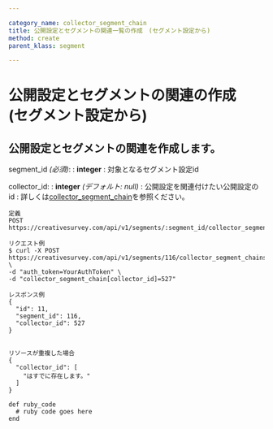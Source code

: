 ```yaml
---

category_name: collector_segment_chain
title: 公開設定とセグメントの関連一覧の作成　(セグメント設定から)
method: create
parent_klass: segment

---
```


# 公開設定とセグメントの関連の作成　(セグメント設定から)

## 公開設定とセグメントの関連を作成します。

segment_id _(必須)_:
: __integer__
: 対象となるセグメント設定id

collector_id:
: __integer__ _(デフォルト: null)_
: 公開設定を関連付けたい公開設定のid
: 詳しくは[collector_segment_chain](#collector_segment_chain)を参照ください。

~~~
定義
POST https://creativesurvey.com/api/v1/segments/:segment_id/collector_segment_chains

リクエスト例
$ curl -X POST https://creativesurvey.com/api/v1/segments/116/collector_segment_chains \
-d "auth_token=YourAuthToken" \
-d "collector_segment_chain[collector_id]=527"

レスポンス例
{
  "id": 11,
  "segment_id": 116,
  "collector_id": 527
}


リソースが重複した場合
{
  "collector_id": [
    "はすでに存在します。"
  ]
}
~~~

 
~~~
def ruby_code
  # ruby code goes here
end
~~~

　
　

